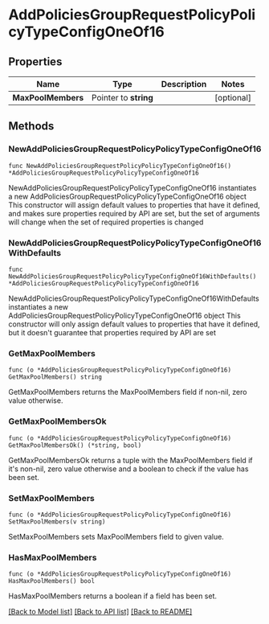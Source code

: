 # AddPoliciesGroupRequestPolicyPolicyTypeConfigOneOf16

## Properties

Name | Type | Description | Notes
------------ | ------------- | ------------- | -------------
**MaxPoolMembers** | Pointer to **string** |  | [optional] 

## Methods

### NewAddPoliciesGroupRequestPolicyPolicyTypeConfigOneOf16

`func NewAddPoliciesGroupRequestPolicyPolicyTypeConfigOneOf16() *AddPoliciesGroupRequestPolicyPolicyTypeConfigOneOf16`

NewAddPoliciesGroupRequestPolicyPolicyTypeConfigOneOf16 instantiates a new AddPoliciesGroupRequestPolicyPolicyTypeConfigOneOf16 object
This constructor will assign default values to properties that have it defined,
and makes sure properties required by API are set, but the set of arguments
will change when the set of required properties is changed

### NewAddPoliciesGroupRequestPolicyPolicyTypeConfigOneOf16WithDefaults

`func NewAddPoliciesGroupRequestPolicyPolicyTypeConfigOneOf16WithDefaults() *AddPoliciesGroupRequestPolicyPolicyTypeConfigOneOf16`

NewAddPoliciesGroupRequestPolicyPolicyTypeConfigOneOf16WithDefaults instantiates a new AddPoliciesGroupRequestPolicyPolicyTypeConfigOneOf16 object
This constructor will only assign default values to properties that have it defined,
but it doesn't guarantee that properties required by API are set

### GetMaxPoolMembers

`func (o *AddPoliciesGroupRequestPolicyPolicyTypeConfigOneOf16) GetMaxPoolMembers() string`

GetMaxPoolMembers returns the MaxPoolMembers field if non-nil, zero value otherwise.

### GetMaxPoolMembersOk

`func (o *AddPoliciesGroupRequestPolicyPolicyTypeConfigOneOf16) GetMaxPoolMembersOk() (*string, bool)`

GetMaxPoolMembersOk returns a tuple with the MaxPoolMembers field if it's non-nil, zero value otherwise
and a boolean to check if the value has been set.

### SetMaxPoolMembers

`func (o *AddPoliciesGroupRequestPolicyPolicyTypeConfigOneOf16) SetMaxPoolMembers(v string)`

SetMaxPoolMembers sets MaxPoolMembers field to given value.

### HasMaxPoolMembers

`func (o *AddPoliciesGroupRequestPolicyPolicyTypeConfigOneOf16) HasMaxPoolMembers() bool`

HasMaxPoolMembers returns a boolean if a field has been set.


[[Back to Model list]](../README.md#documentation-for-models) [[Back to API list]](../README.md#documentation-for-api-endpoints) [[Back to README]](../README.md)


